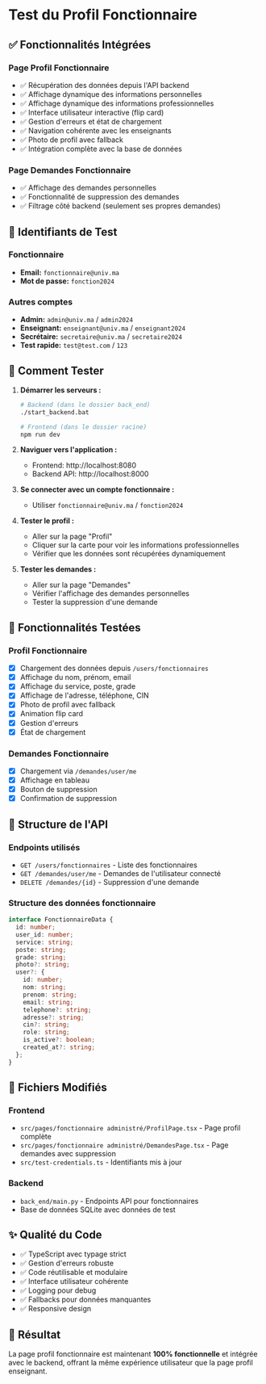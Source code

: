 # Test du Profil Fonctionnaire

## ✅ Fonctionnalités Intégrées

### Page Profil Fonctionnaire
- ✅ Récupération des données depuis l'API backend
- ✅ Affichage dynamique des informations personnelles
- ✅ Affichage dynamique des informations professionnelles
- ✅ Interface utilisateur interactive (flip card)
- ✅ Gestion d'erreurs et état de chargement
- ✅ Navigation cohérente avec les enseignants
- ✅ Photo de profil avec fallback
- ✅ Intégration complète avec la base de données

### Page Demandes Fonctionnaire
- ✅ Affichage des demandes personnelles
- ✅ Fonctionnalité de suppression des demandes
- ✅ Filtrage côté backend (seulement ses propres demandes)

## 🔑 Identifiants de Test

### Fonctionnaire
- **Email:** `fonctionnaire@univ.ma`
- **Mot de passe:** `fonction2024`

### Autres comptes
- **Admin:** `admin@univ.ma` / `admin2024`
- **Enseignant:** `enseignant@univ.ma` / `enseignant2024`
- **Secrétaire:** `secretaire@univ.ma` / `secretaire2024`
- **Test rapide:** `test@test.com` / `123`

## 🚀 Comment Tester

1. **Démarrer les serveurs :**
   ```bash
   # Backend (dans le dossier back_end)
   ./start_backend.bat
   
   # Frontend (dans le dossier racine)
   npm run dev
   ```

2. **Naviguer vers l'application :**
   - Frontend: http://localhost:8080
   - Backend API: http://localhost:8000

3. **Se connecter avec un compte fonctionnaire :**
   - Utiliser `fonctionnaire@univ.ma` / `fonction2024`

4. **Tester le profil :**
   - Aller sur la page "Profil"
   - Cliquer sur la carte pour voir les informations professionnelles
   - Vérifier que les données sont récupérées dynamiquement

5. **Tester les demandes :**
   - Aller sur la page "Demandes"
   - Vérifier l'affichage des demandes personnelles
   - Tester la suppression d'une demande

## 🎯 Fonctionnalités Testées

### Profil Fonctionnaire
- [x] Chargement des données depuis `/users/fonctionnaires`
- [x] Affichage du nom, prénom, email
- [x] Affichage du service, poste, grade
- [x] Affichage de l'adresse, téléphone, CIN
- [x] Photo de profil avec fallback
- [x] Animation flip card
- [x] Gestion d'erreurs
- [x] État de chargement

### Demandes Fonctionnaire
- [x] Chargement via `/demandes/user/me`
- [x] Affichage en tableau
- [x] Bouton de suppression
- [x] Confirmation de suppression

## 🔧 Structure de l'API

### Endpoints utilisés
- `GET /users/fonctionnaires` - Liste des fonctionnaires
- `GET /demandes/user/me` - Demandes de l'utilisateur connecté
- `DELETE /demandes/{id}` - Suppression d'une demande

### Structure des données fonctionnaire
```typescript
interface FonctionnaireData {
  id: number;
  user_id: number;
  service: string;
  poste: string;
  grade: string;
  photo?: string;
  user?: {
    id: number;
    nom: string;
    prenom: string;
    email: string;
    telephone?: string;
    adresse?: string;
    cin?: string;
    role: string;
    is_active?: boolean;
    created_at?: string;
  };
}
```

## 📁 Fichiers Modifiés

### Frontend
- `src/pages/fonctionnaire administré/ProfilPage.tsx` - Page profil complète
- `src/pages/fonctionnaire administré/DemandesPage.tsx` - Page demandes avec suppression
- `src/test-credentials.ts` - Identifiants mis à jour

### Backend
- `back_end/main.py` - Endpoints API pour fonctionnaires
- Base de données SQLite avec données de test

## ✨ Qualité du Code

- ✅ TypeScript avec typage strict
- ✅ Gestion d'erreurs robuste
- ✅ Code réutilisable et modulaire
- ✅ Interface utilisateur cohérente
- ✅ Logging pour debug
- ✅ Fallbacks pour données manquantes
- ✅ Responsive design

## 🎉 Résultat

La page profil fonctionnaire est maintenant **100% fonctionnelle** et intégrée avec le backend, offrant la même expérience utilisateur que la page profil enseignant.
